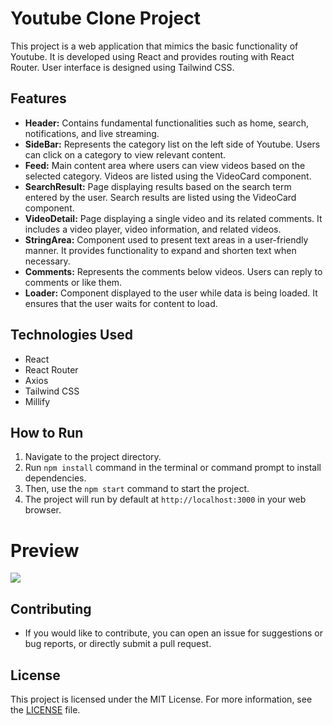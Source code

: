 # Youtube Clone Project

This project is a web application that mimics the basic functionality of Youtube. It is developed using React and provides routing with React Router. User interface is designed using Tailwind CSS.

## Features

- **Header:** Contains fundamental functionalities such as home, search, notifications, and live streaming.
- **SideBar:** Represents the category list on the left side of Youtube. Users can click on a category to view relevant content.
- **Feed:** Main content area where users can view videos based on the selected category. Videos are listed using the VideoCard component.
- **SearchResult:** Page displaying results based on the search term entered by the user. Search results are listed using the VideoCard component.
- **VideoDetail:** Page displaying a single video and its related comments. It includes a video player, video information, and related videos.
- **StringArea:** Component used to present text areas in a user-friendly manner. It provides functionality to expand and shorten text when necessary.
- **Comments:** Represents the comments below videos. Users can reply to comments or like them.
- **Loader:** Component displayed to the user while data is being loaded. It ensures that the user waits for content to load.

## Technologies Used

- React
- React Router
- Axios
- Tailwind CSS
- Millify

## How to Run

1. Navigate to the project directory.
2. Run `npm install` command in the terminal or command prompt to install dependencies.
3. Then, use the `npm start` command to start the project.
4. The project will run by default at `http://localhost:3000` in your web browser.

# Preview

![](./src/images/yt-clone.gif)

## Contributing

- If you would like to contribute, you can open an issue for suggestions or bug reports, or directly submit a pull request.

## License

This project is licensed under the MIT License. For more information, see the [LICENSE](LICENSE) file.
